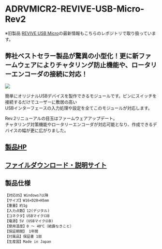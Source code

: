 # ADRVMICR2-REVIVE-USB-Micro-Rev2

※旧製品 [REVIVE USB Micro](https://github.com/bit-trade-one/ADRVMIC-REVIVE-USB-Micro)の最新情報もこちらのレポジトリで取り扱っています。

## 弊社ベストセラー製品が驚異の小型化！更に新ファームウェアによりチャタリング防止機能や、ロータリーエンコーダの接続に対応！

![](https://bit-trade-one.co.jp/wp/wp-content/uploads/2021/12/2d0d67c312d1b9bc41fbb87ea2492977.jpg)  

簡単にオリジナルUSBデバイスを製作できるモジュールです。ピンにスイッチを接続するだけでユーザーに敷居の高い  
USBインターフェースの入力処理や設定を全てこのモジュールが対応します。  

Rev.2リニューアルの目玉はファームウェアアップデート。  
チャタリング対策機能やロータリーエンコーダが対応可能となり、作成できるデバイスの幅が更に広がりました。  

## [製品HP](http://bit-trade-one.co.jp/adrvmic/) 

## [ファイルダウンロード・説明サイト](https://bit-trade-one.github.io/ADRVMICR2-REVIVE-USB-Micro-Rev2/)  

## 製品仕様
    【対応OS】Windows7以降
    【サイズ】W16×D20×H5mm
    【重量】約1g
    【入力点数】12(デジタル)
    【コネクタ】USBマイクロB
    【電源】5V (USBマイクロB)
    【使用温度】0 ～ 40℃（結露なきこと）
    【保証期間】 1年間
    【付属品】保証書 1部
    【生産国】Made in Japan
